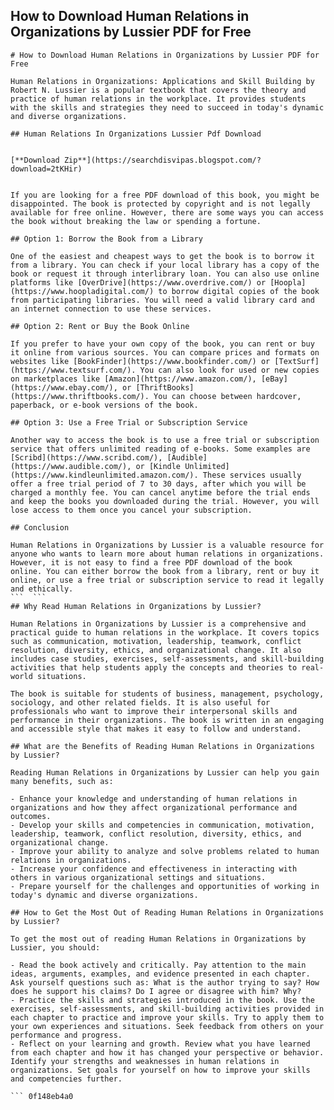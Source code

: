 ## How to Download Human Relations in Organizations by Lussier PDF for Free

  ``` 
# How to Download Human Relations in Organizations by Lussier PDF for Free
 
Human Relations in Organizations: Applications and Skill Building by Robert N. Lussier is a popular textbook that covers the theory and practice of human relations in the workplace. It provides students with the skills and strategies they need to succeed in today's dynamic and diverse organizations.
 
## Human Relations In Organizations Lussier Pdf Download


[**Download Zip**](https://searchdisvipas.blogspot.com/?download=2tKHir)

 
If you are looking for a free PDF download of this book, you might be disappointed. The book is protected by copyright and is not legally available for free online. However, there are some ways you can access the book without breaking the law or spending a fortune.
 
## Option 1: Borrow the Book from a Library
 
One of the easiest and cheapest ways to get the book is to borrow it from a library. You can check if your local library has a copy of the book or request it through interlibrary loan. You can also use online platforms like [OverDrive](https://www.overdrive.com/) or [Hoopla](https://www.hoopladigital.com/) to borrow digital copies of the book from participating libraries. You will need a valid library card and an internet connection to use these services.
 
## Option 2: Rent or Buy the Book Online
 
If you prefer to have your own copy of the book, you can rent or buy it online from various sources. You can compare prices and formats on websites like [BookFinder](https://www.bookfinder.com/) or [TextSurf](https://www.textsurf.com/). You can also look for used or new copies on marketplaces like [Amazon](https://www.amazon.com/), [eBay](https://www.ebay.com/), or [ThriftBooks](https://www.thriftbooks.com/). You can choose between hardcover, paperback, or e-book versions of the book.
 
## Option 3: Use a Free Trial or Subscription Service
 
Another way to access the book is to use a free trial or subscription service that offers unlimited reading of e-books. Some examples are [Scribd](https://www.scribd.com/), [Audible](https://www.audible.com/), or [Kindle Unlimited](https://www.kindleunlimited.amazon.com/). These services usually offer a free trial period of 7 to 30 days, after which you will be charged a monthly fee. You can cancel anytime before the trial ends and keep the books you downloaded during the trial. However, you will lose access to them once you cancel your subscription.
 
## Conclusion
 
Human Relations in Organizations by Lussier is a valuable resource for anyone who wants to learn more about human relations in organizations. However, it is not easy to find a free PDF download of the book online. You can either borrow the book from a library, rent or buy it online, or use a free trial or subscription service to read it legally and ethically.
 ```  ``` 
## Why Read Human Relations in Organizations by Lussier?
 
Human Relations in Organizations by Lussier is a comprehensive and practical guide to human relations in the workplace. It covers topics such as communication, motivation, leadership, teamwork, conflict resolution, diversity, ethics, and organizational change. It also includes case studies, exercises, self-assessments, and skill-building activities that help students apply the concepts and theories to real-world situations.
 
The book is suitable for students of business, management, psychology, sociology, and other related fields. It is also useful for professionals who want to improve their interpersonal skills and performance in their organizations. The book is written in an engaging and accessible style that makes it easy to follow and understand.
 
## What are the Benefits of Reading Human Relations in Organizations by Lussier?
 
Reading Human Relations in Organizations by Lussier can help you gain many benefits, such as:
 
- Enhance your knowledge and understanding of human relations in organizations and how they affect organizational performance and outcomes.
- Develop your skills and competencies in communication, motivation, leadership, teamwork, conflict resolution, diversity, ethics, and organizational change.
- Improve your ability to analyze and solve problems related to human relations in organizations.
- Increase your confidence and effectiveness in interacting with others in various organizational settings and situations.
- Prepare yourself for the challenges and opportunities of working in today's dynamic and diverse organizations.

## How to Get the Most Out of Reading Human Relations in Organizations by Lussier?
 
To get the most out of reading Human Relations in Organizations by Lussier, you should:

- Read the book actively and critically. Pay attention to the main ideas, arguments, examples, and evidence presented in each chapter. Ask yourself questions such as: What is the author trying to say? How does he support his claims? Do I agree or disagree with him? Why?
- Practice the skills and strategies introduced in the book. Use the exercises, self-assessments, and skill-building activities provided in each chapter to practice and improve your skills. Try to apply them to your own experiences and situations. Seek feedback from others on your performance and progress.
- Reflect on your learning and growth. Review what you have learned from each chapter and how it has changed your perspective or behavior. Identify your strengths and weaknesses in human relations in organizations. Set goals for yourself on how to improve your skills and competencies further.

 ``` 0f148eb4a0
